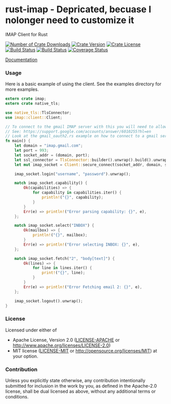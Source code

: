rust-imap - Depricated, becuase I nolonger need to customize it
================
IMAP Client for Rust

[![Number of Crate Downloads](https://img.shields.io/crates/d/imap.svg)](https://crates.io/crates/imap)
[![Crate Version](https://img.shields.io/crates/v/imap.svg)](https://crates.io/crates/imap)
[![Crate License](https://img.shields.io/crates/l/imap.svg)](https://crates.io/crates/imap)
[![Build Status](https://travis-ci.org/mattnenterprise/rust-imap.svg)](https://travis-ci.org/mattnenterprise/rust-imap)
[![Build Status](https://ci.appveyor.com/api/projects/status/github/mattnenterprise/rust-imap?svg=true)](https://ci.appveyor.com/api/projects/status/github/mattnenterprise/rust-imap)
[![Coverage Status](https://coveralls.io/repos/github/mattnenterprise/rust-imap/badge.svg?branch=master)](https://coveralls.io/github/mattnenterprise/rust-imap?branch=master)


[Documentation](https://docs.rs/imap/)

### Usage
Here is a basic example of using the client. See the examples directory for more examples.
```rust
extern crate imap;
extern crate native_tls;

use native_tls::TlsConnector;
use imap::client::Client;

// To connect to the gmail IMAP server with this you will need to allow unsecure apps access.
// See: https://support.google.com/accounts/answer/6010255?hl=en
// Look at the gmail_oauth2.rs example on how to connect to a gmail server securely.
fn main() {
    let domain = "imap.gmail.com";
    let port = 993;
    let socket_addr = (domain, port);
    let ssl_connector = TlsConnector::builder().unwrap().build().unwrap();
    let mut imap_socket = Client::secure_connect(socket_addr, domain, ssl_connector).unwrap();

    imap_socket.login("username", "password").unwrap();

    match imap_socket.capability() {
        Ok(capabilities) => {
            for capability in capabilities.iter() {
                println!("{}", capability);
            }
        }
        Err(e) => println!("Error parsing capability: {}", e),
    };

    match imap_socket.select("INBOX") {
        Ok(mailbox) => {
            println!("{}", mailbox);
        }
        Err(e) => println!("Error selecting INBOX: {}", e),
    };

    match imap_socket.fetch("2", "body[text]") {
        Ok(lines) => {
            for line in lines.iter() {
                print!("{}", line);
            }
        }
        Err(e) => println!("Error Fetching email 2: {}", e),
    };

    imap_socket.logout().unwrap();
}
```

### License

Licensed under either of
 * Apache License, Version 2.0 ([LICENSE-APACHE](LICENSE-APACHE) or http://www.apache.org/licenses/LICENSE-2.0)
 * MIT license ([LICENSE-MIT](LICENSE-MIT) or http://opensource.org/licenses/MIT)
at your option.

### Contribution

Unless you explicitly state otherwise, any contribution intentionally submitted
for inclusion in the work by you, as defined in the Apache-2.0 license, shall be dual licensed as above, without any
additional terms or conditions.
